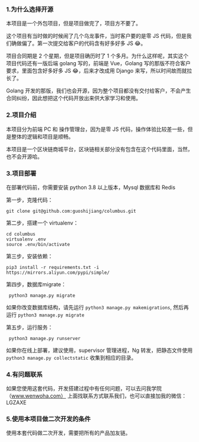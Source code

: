 ### 1.为什么选择开源

本项目是一个外包项目，但是项目做完了，项目方不要了。

这个项目有当时做的时候闹了几个乌龙事件，当时客户要的是零 JS 代码，但是我们确做偏了。第一次提交给客户的代码含有好多好多 JS 😂。

项目合同期是 2 个星期，但是项目确历时了 1 个多月。为什么这样呢，其实这个项目代码还有一版后端 golang 写的，前端是 Vue，Golang 写的那版不符合客户要求，里面包含好多好多 JS 😂，后来才改成用 Django 来写，所以时间故而就拉长了。

Golang 开发的那版，我们也会开源，因为整个项目都没有交付给客户，不会产生合同纠纷，因此想把这个代码开放出来供大家学习和使用。

### 2.项目介绍

本项目分为前端 PC 和 操作管理台，因为是零 JS 代码，操作体验比较差一些，但是整体的逻辑和项目是顺畅。

本项目是一个区块链商城平台，区块链相关部分没有包含在这个代码里面，当然，也不会开源哈。

### 3.项目部署

在部署代码前，你需要安装 python 3.8 以上版本，Mysql 数据库和 Redis

第一步，克隆代码：
```buildoutcfg
git clone git@github.com:guoshijiang/columbus.git
```

第二步，搭建一个 virtualenv：
```buildoutcfg
cd columbus
virtualenv .env
source .env/bin/activate
```

第三步，安装依赖：
```buildoutcfg
pip3 install -r requirements.txt -i https://mirrors.aliyun.com/pypi/simple/
```

第四步，数据库migrate：
```buildoutcfg
 python3 manage.py migrate
```
如果你改变数据库结构，请先运行 `python3 manage.py makemigrations`, 然后再运行 `python3 manage.py migrate`

第五步，运行服务：
```buildoutcfg
 python3 manage.py runserver
```

如果你在线上部署，建议使用，supervisor 管理进程，Ng 转发，把静态文件使用 `python3 manage.py collectstatic` 收集到相应的目录。

### 4.有问题联系

如果您使用这套代码，开发搭建过程中有任何问题，可以去问我学院（www.wenwoha.com） 上面找联系方式联系我们，也可以直接加我的微信：LGZAXE


### 5.使用本项目做二次开发的条件

使用本套代码做二次开发，需要把所有的产品加友链。


